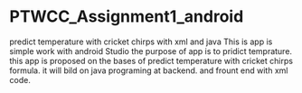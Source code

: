 # PTWCC_Assignment1_android
predict temperature with cricket chirps with xml and java
This is app is simple work with android Studio the purpose of app is to pridict temprature.
this app is proposed on the bases of predict temperature with cricket chirps formula.
it will bild on java programing at backend.
and frount end with xml code.
